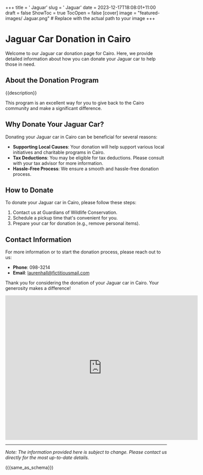 +++
title = '    Jaguar'
slug = '    Jaguar'
date = 2023-12-17T18:08:01+11:00
draft = false
ShowToc = true
TocOpen = false
[cover]
image = "featured-images/    Jaguar.png"  # Replace with the actual path to your image
+++



#     Jaguar Car Donation in     Cairo

Welcome to our     Jaguar car donation page for     Cairo. Here, we provide detailed information about how you can donate your     Jaguar car to help those in need.

## About the Donation Program

{{description}}

This program is an excellent way for you to give back to the     Cairo community and make a significant difference.

## Why Donate Your     Jaguar Car?

Donating your     Jaguar car in     Cairo can be beneficial for several reasons:

- **Supporting Local Causes**: Your donation will help support various local initiatives and charitable programs in     Cairo.
- **Tax Deductions**: You may be eligible for tax deductions. Please consult with your tax advisor for more information.
- **Hassle-Free Process**: We ensure a smooth and hassle-free donation process.

## How to Donate

To donate your     Jaguar car in     Cairo, please follow these steps:

1. Contact us at     Guardians of Wildlife Conservation.
2. Schedule a pickup time that's convenient for you.
3. Prepare your car for donation (e.g., remove personal items).

## Contact Information

For more information or to start the donation process, please reach out to us:

- **Phone**: 098-3214
- **Email**:     laurenhall@fictitiousmail.com

Thank you for considering the donation of your     Jaguar car in     Cairo. Your generosity makes a difference!

<!-- Other content -->

<iframe width="600" height="450" frameborder="0" style="border:0" src="https://www.google.com/maps/embed/v1/place?key=AIzaSyDivX6qAx8DlsaPtf6od3s40HLANl8aFcE&q=++++Cairo" allowfullscreen></iframe>

<!-- Other content -->

---

*Note: The information provided here is subject to change. Please contact us directly for the most up-to-date details.*

<!-- Other content -->

({{same_as_schema}})

<!-- Other content -->